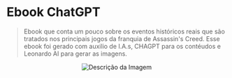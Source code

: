 # Ebook ChatGPT
> Ebook que conta um pouco sobre os eventos históricos reais que são tratados nos principais jogos da franquia de Assassin's Creed. Esse ebook foi gerado com auxilio de I.A.s, CHAGPT para os contéudos e Leonardo AI para gerar as imagens.
<p align="center">
  <img src="https://i.ibb.co/hV2MKS1/Captura-de-tela-2024-05-06-155048.png" alt="Descrição da Imagem">
</p>
